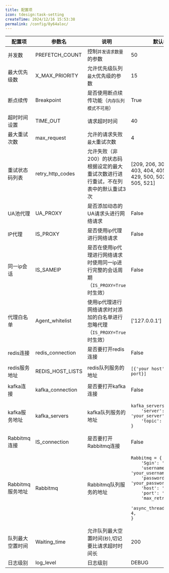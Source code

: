 ```yaml
---
title: 配置项
icon: tdesign:task-setting
createTime: 2024/12/16 15:53:38
permalink: /config/8y64aloc/
---
```


<table style="width: 100%; border-collapse: collapse;">
    <thead>
        <tr>
            <th style="white-space: nowrap;">配置项</th>
            <th style="white-space: nowrap;">参数名</th>
            <th style="white-space: nowrap;">说明</th>
            <th style="white-space: nowrap;">默认参数</th>
        </tr>
    </thead>
    <tbody>
        <tr>
            <td style="width: 20%;">并发数</td>
            <td>PREFETCH_COUNT</td>
            <td>控制<code>并发请求数量</code>的参数</td>
            <td>50</td>
        </tr>
        <tr>
            <td>最大优先级数</td>
            <td>X_MAX_PRIORITY</td>
            <td>允许优先级队列<code>最大</code>优先级的参数</td>
            <td>15</td>
        </tr>
        <tr>
            <td>断点续传</td>
            <td>Breakpoint</td>
            <td>是否使用断点续传功能（<code>内存队列模式不可用</code>）</td>
            <td>True</td>
        </tr>
        <tr>
            <td>超时时间设置</td>
            <td>TIME_OUT</td>
            <td>请求超时时间</td>
            <td>40</td>
        </tr>
        <tr>
            <td>最大重试次数</td>
            <td>max_request</td>
            <td>允许的请求失败<code>最大</code>重试次数</td>
            <td>4</td>
        </tr>
        <tr>
            <td>重试状态码列表</td>
            <td>retry_http_codes</td>
            <td>允许失败（非200）的状态码根据设定的最大重试次数进行进行重试，不在列表中的默认重试3次</td>
            <td>[209, 206, 301, 302, 400, 403, 404, 405, 408, 412, 429, 500, 502, 503, 504, 505, 521]</td>
        </tr>
        <tr>
            <td>UA池代理</td>
            <td>UA_PROXY</td>
            <td>是否添加动态的UA请求头进行网络请求</td>
            <td>False</td>
        </tr>
        <tr>
            <td>IP代理</td>
            <td>IS_PROXY</td>
            <td>是否使用ip代理进行网络请求</td>
            <td>False</td>
        </tr>
        <tr>
            <td>同一ip会话</td>
            <td>IS_SAMEIP</td>
            <td>是否在使用ip代理进行网络请求时使用同一ip进行完整的会话周期（<code>IS_PROXY=True</code> 时生效）</td>
            <td>False</td>
        </tr>
        <tr>
            <td>代理白名单</td>
            <td>Agent_whitelist</td>
            <td>使用ip代理进行网络请求时对添加的白名单进行忽略代理（<code>IS_PROXY=True</code> 时生效）</td>
            <td>['127.0.0.1']</td>
        </tr>
        <tr>
            <td>redis连接</td>
            <td>redis_connection</td>
            <td>是否要打开redis连接</td>
            <td>False</td>
        </tr>
        <tr>
            <td>redis服务地址</td>
            <td>REDIS_HOST_LISTS</td>
            <td>redis队列服务的地址</td>
            <td><pre><code>[{'your host': your port}]</code></pre></td>
        </tr>
        <tr>
            <td>kafka连接</td>
            <td>kafka_connection</td>
            <td>是否要打开kafka连接</td>
            <td>False</td>
        </tr>
        <tr>
            <td>kafka服务地址</td>
            <td>kafka_servers</td>
            <td>kafka队列服务的地址</td>
            <td><pre><code>kafka_servers = {
    'server': 'your_server',
    'topic': 'your_topic'
}</code></pre></td>
        </tr>
        <tr>
            <td>Rabbitmq连接</td>
            <td>IS_connection</td>
            <td>是否要打开Rabbitmq连接</td>
            <td>False</td>
        </tr>
        <tr>
            <td>Rabbitmq服务地址</td>
            <td>Rabbitmq</td>
            <td>Rabbitmq队列服务的地址</td>
            <td><pre><code>Rabbitmq = {
    'Sgin': 'ysh',
    'username': 'your_username',
    'password': 'your_password',
    'host': 'your_host',
    'port': 'your_port',
    'max_retries': 3,
    'async_thread_pool_size': 4,
}</code></pre></td>
        </tr>
        <tr>
            <td>队列最大空置时间</td>
            <td>Waiting_time</td>
            <td>允许队列最大空置时间(<code>秒</code>),切记要比请求超时时间长</td>
            <td>200</td>
        </tr>
        <tr>
            <td>日志级别</td>
            <td>log_level</td>
            <td>日志级别</td>
            <td>DEBUG</td>
        </tr>
    </tbody>
</table>

